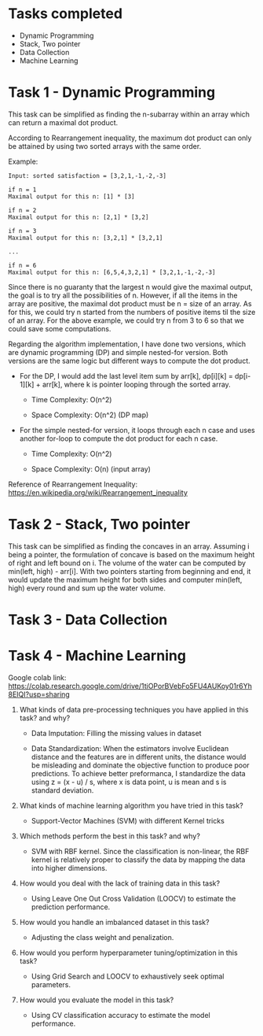 # Tasks completed

- Dynamic Programming
- Stack, Two pointer
- Data Collection
- Machine Learning

# Task 1 - Dynamic Programming
This task can be simplified as finding the n-subarray within an array which can return a maximal dot product. 

According to Rearrangement inequality, the maximum dot product can only be attained by using two sorted arrays with the same order. 

Example:
```
Input: sorted satisfaction = [3,2,1,-1,-2,-3]

if n = 1
Maximal output for this n: [1] * [3]

if n = 2
Maximal output for this n: [2,1] * [3,2]

if n = 3
Maximal output for this n: [3,2,1] * [3,2,1]

...

if n = 6
Maximal output for this n: [6,5,4,3,2,1] * [3,2,1,-1,-2,-3]
```

Since there is no guaranty that the largest n would give the maximal output, the goal is to try all the possibilities of n. However, if all the items in the array are positive, the maximal dot product must be n = size of an array. As for this, we could try n started from the numbers of positive items til the size of an array. For the above example, we could try n from 3 to 6 so that we could save some computations.

Regarding the algorithm implementation, I have done two versions, which are dynamic programming (DP) and simple nested-for version. Both versions are the same logic but different ways to compute the dot product.

- For the DP, I would add the last level item sum by arr[k], dp[i][k] = dp[i-1][k] + arr[k], where k is pointer looping through the sorted array.

  - Time Complexity: O(n^2)

  - Space Complexity: O(n^2) (DP map)

- For the simple nested-for version, it loops through each n case and uses another for-loop to compute the dot product for each n case.

  - Time Complexity: O(n^2)

  - Space Complexity: O(n) (input array)

Reference of Rearrangement Inequality: https://en.wikipedia.org/wiki/Rearrangement_inequality


# Task 2 - Stack, Two pointer
This task can be simplified as finding the concaves in an array. Assuming i being a pointer, the formulation of concave is based on the maximum height of right and left bound on i. The volume of the water can be computed by min(left, high) - arr[i]. With two pointers starting from beginning and end, it would update the maximum height for both sides and computer min(left, high) every round and sum up the water volume.

# Task 3 - Data Collection


# Task 4 - Machine Learning
Google colab link: https://colab.research.google.com/drive/1tiOPorBVebFo5FU4AUKoy01r6Yh8EIQI?usp=sharing

1. What kinds of data pre-processing techniques you have applied in this task? and why?
   
   - Data Imputation: Filling the missing values in dataset
   
   - Data Standardization: When the estimators involve Euclidean distance and the features are in different units, the distance    would be misleading and dominate the objective function to produce poor predictions. To achieve better preformanca, I standardize the data using z = (x - u) / s, where x is data point, u is mean and s is standard deviation.
   
2. What kinds of machine learning algorithm you have tried in this task?

   - Support-Vector Machines (SVM) with different Kernel tricks
   
3. Which methods perform the best in this task? and why?

   - SVM with RBF kernel. Since the classification is non-linear, the RBF kernel is relatively proper to classify the data by mapping the data into higher dimensions.

4. How would you deal with the lack of training data in this task?

   - Using Leave One Out Cross Validation (LOOCV) to estimate the prediction performance.
   
5. How would you handle an imbalanced dataset in this task?

   - Adjusting the class weight and penalization.
  
6. How would you perform hyperparameter tuning/optimization in this task?

   - Using Grid Search and LOOCV to exhaustively seek optimal parameters.
  
6. How would you evaluate the model in this task?
   
   - Using CV classification accuracy to estimate the model performance.
